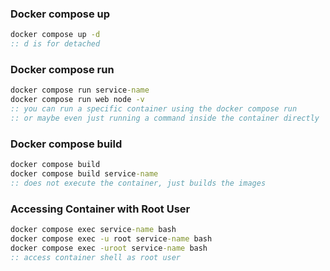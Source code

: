 ### Docker compose up
```cmd
docker compose up -d 
:: d is for detached
```

### Docker compose run
```cmd
docker compose run service-name
docker compose run web node -v
:: you can run a specific container using the docker compose run
:: or maybe even just running a command inside the container directly
```

### Docker compose build
```cmd
docker compose build
docker compose build service-name
:: does not execute the container, just builds the images
```

### Accessing Container with Root User
```cmd
docker compose exec service-name bash
docker compose exec -u root service-name bash
docker compose exec -uroot service-name bash
:: access container shell as root user
```
